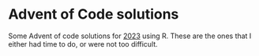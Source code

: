 # Advent of Code solutions

Some Advent of code solutions for [2023](./2023) using R. These are the ones
that I either had time to do, or were not too difficult.
